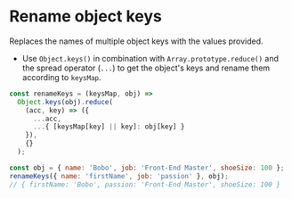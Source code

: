 # Rename object keys

Replaces the names of multiple object keys with the values provided.

* Use `Object.keys()` in combination with `Array.prototype.reduce()` and the spread operator (`...`) to get the object's keys and rename them according to `keysMap`.

```js
const renameKeys = (keysMap, obj) =>
  Object.keys(obj).reduce(
    (acc, key) => ({
      ...acc,
      ...{ [keysMap[key] || key]: obj[key] }
    }),
    {}
  );
```

```js
const obj = { name: 'Bobo', job: 'Front-End Master', shoeSize: 100 };
renameKeys({ name: 'firstName', job: 'passion' }, obj);
// { firstName: 'Bobo', passion: 'Front-End Master', shoeSize: 100 }
```
